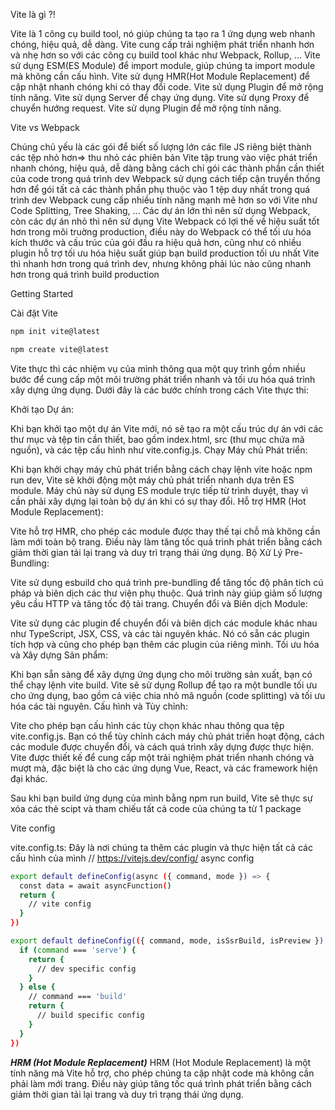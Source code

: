 Vite là gì ?!

Vite là 1 công cụ build tool, nó giúp chúng ta tạo ra 1 ứng dụng web nhanh chóng, hiệu quả, dễ dàng.
Vite cung cấp trải nghiệm phát triển nhanh hơn và nhẹ hơn so với các công cụ build tool khác như Webpack, Rollup, ...
Vite sử dụng ESM(ES Module) để import module, giúp chúng ta import module mà không cần cấu hình.
Vite sử dụng HMR(Hot Module Replacement) để cập nhật nhanh chóng khi có thay đổi code.
Vite sử dụng Plugin để mở rộng tính năng.
Vite sử dụng Server để chạy ứng dụng.
Vite sử dụng Proxy để chuyển hướng request.
Vite sử dụng Plugin để mở rộng tính năng.

Vite vs Webpack

Chúng chủ yếu là các gói để biết số lượng lớn các file JS riêng biệt thành các tệp nhỏ hơn=> thu nhỏ các phiên bản
Vite tập trung vào việc phát triển nhanh chóng, hiệu quả, dễ dàng bằng cách chỉ gói các thành phần cần thiết của code trong quá trình dev
Webpack sử dụng cách tiếp cận truyền thống hơn để gói tất cả các thành phần phụ thuộc vào 1 tệp duy nhất trong quá trình dev
Webpack cung cấp nhiều tính năng mạnh mẽ hơn so với Vite như Code Splitting, Tree Shaking, ...
Các dự án lớn thì nên sử dụng Webpack, còn các dự án nhỏ thì nên sử dụng Vite
Webpack có lợi thế về hiệu suất tốt hơn trong môi truờng production, điều này do Webpack có thể tối ưu hóa kích thước và cấu trúc của gói đầu ra hiệu quả hơn, cũng như có nhiều plugin hỗ trợ tối ưu hóa hiệu suất giúp bạn build production tối ưu nhất
Vite thì nhanh hơn trong quá trình dev, nhưng không phải lúc nào cũng nhanh hơn trong quá trình build production

Getting Started

Cài đặt Vite

```sh
npm init vite@latest
```

```sh
npm create vite@latest
```

Vite thực thi các nhiệm vụ của mình thông qua một quy trình gồm nhiều bước để cung cấp một môi trường phát triển nhanh và tối ưu hóa quá trình xây dựng ứng dụng. Dưới đây là các bước chính trong cách Vite thực thi:

Khởi tạo Dự án:

Khi bạn khởi tạo một dự án Vite mới, nó sẽ tạo ra một cấu trúc dự án với các thư mục và tệp tin cần thiết, bao gồm index.html, src (thư mục chứa mã nguồn), và các tệp cấu hình như vite.config.js.
Chạy Máy chủ Phát triển:

Khi bạn khởi chạy máy chủ phát triển bằng cách chạy lệnh vite hoặc npm run dev, Vite sẽ khởi động một máy chủ phát triển nhanh dựa trên ES module.
Máy chủ này sử dụng ES module trực tiếp từ trình duyệt, thay vì cần phải xây dựng lại toàn bộ dự án khi có sự thay đổi.
Hỗ trợ HMR (Hot Module Replacement):

Vite hỗ trợ HMR, cho phép các module được thay thế tại chỗ mà không cần làm mới toàn bộ trang. Điều này làm tăng tốc quá trình phát triển bằng cách giảm thời gian tải lại trang và duy trì trạng thái ứng dụng.
Bộ Xử Lý Pre-Bundling:

Vite sử dụng esbuild cho quá trình pre-bundling để tăng tốc độ phân tích cú pháp và biên dịch các thư viện phụ thuộc.
Quá trình này giúp giảm số lượng yêu cầu HTTP và tăng tốc độ tải trang.
Chuyển đổi và Biên dịch Module:

Vite sử dụng các plugin để chuyển đổi và biên dịch các module khác nhau như TypeScript, JSX, CSS, và các tài nguyên khác.
Nó có sẵn các plugin tích hợp và cũng cho phép bạn thêm các plugin của riêng mình.
Tối ưu hóa và Xây dựng Sản phẩm:

Khi bạn sẵn sàng để xây dựng ứng dụng cho môi trường sản xuất, bạn có thể chạy lệnh vite build.
Vite sẽ sử dụng Rollup để tạo ra một bundle tối ưu cho ứng dụng, bao gồm cả việc chia nhỏ mã nguồn (code splitting) và tối ưu hóa các tài nguyên.
Cấu hình và Tùy chỉnh:

Vite cho phép bạn cấu hình các tùy chọn khác nhau thông qua tệp vite.config.js. Bạn có thể tùy chỉnh cách máy chủ phát triển hoạt động, cách các module được chuyển đổi, và cách quá trình xây dựng được thực hiện.
Vite được thiết kế để cung cấp một trải nghiệm phát triển nhanh chóng và mượt mà, đặc biệt là cho các ứng dụng Vue, React, và các framework hiện đại khác.

Sau khi bạn build ứng dụng của mình bằng npm run build, Vite sẽ thực sự xóa các thẻ scipt và tham chiếu tất cả code của chúng ta từ 1 package

Vite config

vite.config.ts: Đây là nơi chúng ta thêm các plugin và thực hiện tất cả các cấu hình của mình
// https://vitejs.dev/config/
async config

```sh
export default defineConfig(async ({ command, mode }) => {
  const data = await asyncFunction()
  return {
    // vite config
  }
})
```

```sh
export default defineConfig(({ command, mode, isSsrBuild, isPreview }) => {
  if (command === 'serve') {
    return {
      // dev specific config
    }
  } else {
    // command === 'build'
    return {
      // build specific config
    }
  }
})
```

***HRM (Hot Module Replacement)***
HRM (Hot Module Replacement) là một tính năng mà Vite hỗ trợ, cho phép chúng ta cập nhật code mà không cần phải làm mới trang. Điều này giúp tăng tốc quá trình phát triển bằng cách giảm thời gian tải lại trang và duy trì trạng thái ứng dụng.
